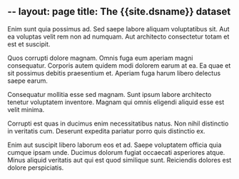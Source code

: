 --
layout: page
title: The {{site.dsname}} dataset
--

Enim sunt quia possimus ad. Sed saepe labore aliquam voluptatibus sit. Aut ea voluptas velit rem non ad numquam. Aut architecto consectetur totam et est et suscipit.

Quos corrupti dolore magnam. Omnis fuga eum aperiam magni consequatur. Corporis autem quidem modi dolorem earum at ea. Ea quae et sit possimus debitis praesentium et. Aperiam fuga harum libero delectus saepe earum.

Consequatur mollitia esse sed magnam. Sunt ipsum labore architecto tenetur voluptatem inventore. Magnam qui omnis eligendi aliquid esse est velit minima.

Corrupti est quas in ducimus enim necessitatibus natus. Non nihil distinctio in veritatis cum. Deserunt expedita pariatur porro quis distinctio ex.

Enim aut suscipit libero laborum eos et ad. Saepe voluptatem officia quia cumque ipsam unde. Ducimus dolorum fugiat occaecati asperiores atque. Minus aliquid veritatis aut qui est quod similique sunt. Reiciendis dolores est dolore perspiciatis.
